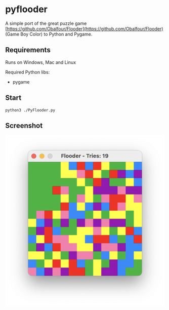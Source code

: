 # pyflooder
A simple port of the great puzzle game [https://github.com/Obalfour/Flooder](https://github.com/Obalfour/Flooder) (Game Boy Color) to Python and Pygame.

## Requirements
Runs on Windows, Mac and Linux

Required Python libs:
* pygame

## Start
```
python3 ./PyFlooder.py
```

## Screenshot
![image](screenshot.png)
